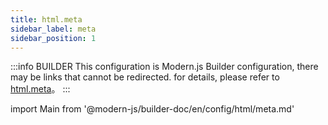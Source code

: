 ```yaml
---
title: html.meta
sidebar_label: meta
sidebar_position: 1
---
```


:::info BUILDER
This configuration is Modern.js Builder configuration, there may be links that cannot be redirected. for details, please refer to [html.meta](https://modernjs.dev/builder/zh/api/config-html.html#html-meta)。
:::

import Main from '@modern-js/builder-doc/en/config/html/meta.md'

<Main />

